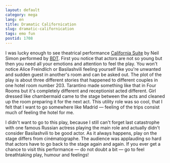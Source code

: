 ```yaml
---
layout: default
category: mega
lang: en
title: Dramatic Californication
slug: dramatic-californication
tags: emo fun 
postid: 1708
---
```

I was lucky enough to see theatrical performance <a href="http://bdt.infobox.ru/plays/california.html">California Suitе</a> by Neil Simon performed by <a href="http://www.bdt.spb.ru/theatre.html">BDT</a>.  First you notice that actors are not so young but then you need all your emotions and attention to feel the play. You won't notice Alice Freindlich or Basilashvili feeling yourself like you're unwanted and sudden guest in another's room and can be asked out. The plot of the play is about three different stories that happened to different couples in one hotel room number 203. Tarantino made something like that in Four Rooms but it's completely different and receptionist acted different. Girl dressed like chambermaid came to the stage between the acts and cleaned up the room preparing it for the next act. This utility role was so cool, that I felt that I want to go somewhere like Madrid — feeling of the trips consist much of feeling the hotel for me.

I didn't want to go to this play, because I still can't forget last catastrophe with one famous Russian actress playing the main role and actually didn't consider Basilashvili to be good actor. As it always happens, play on the stage differs from cinématographe. The audience was applauding so hard that actors have to go back to the stage again and again. If you ever get a chance to visit this performance — do not doubt a bit — go to feel breathtaking play, humour and feelings!